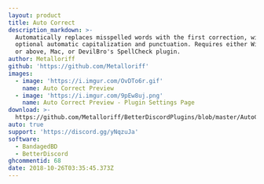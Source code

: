 ```yaml
---
layout: product
title: Auto Correct
description_markdown: >-
  Automatically replaces misspelled words with the first correction, with
  optional automatic capitalization and punctuation. Requires either Windows 8
  or above, Mac, or DevilBro's SpellCheck plugin.
author: Metalloriff
github: 'https://github.com/Metalloriff'
images:
  - image: 'https://i.imgur.com/OvDTo6r.gif'
    name: Auto Correct Preview
  - image: 'https://i.imgur.com/9pEw8uj.png'
    name: Auto Correct Preview - Plugin Settings Page
download: >-
  https://github.com/Metalloriff/BetterDiscordPlugins/blob/master/AutoCorrect.plugin.js
auto: true
support: 'https://discord.gg/yNqzuJa'
software:
  - BandagedBD
  - BetterDiscord
ghcommentid: 68
date: 2018-10-26T03:35:45.373Z
---
```


